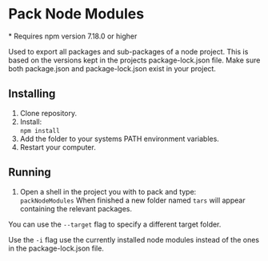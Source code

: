 # Pack Node Modules
\* Requires npm version 7.18.0 or higher  

Used to export all packages and sub-packages of a node project.
This is based on the versions kept in the projects package-lock.json file.
Make sure both package.json and package-lock.json exist in your project.

## Installing

1. Clone repository.
2. Install:  
`
npm install
`
3. Add the folder to your systems PATH environment variables.
4. Restart your computer.

## Running
1. Open a shell in the project you with to pack and type:  
`
packNodeModules
`
When finished a new folder named `tars` will appear containing the relevant packages.

You can use the `--target` flag to specify a different target folder.

Use the `-i` flag use the currently installed node modules instead of the ones in the package-lock.json file. 
